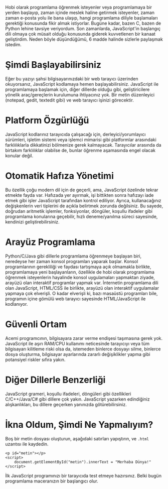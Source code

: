 <!--
.. date: 2019/07/03 23:50
.. description: 
.. slug: javascript-ile-baslamak-icin-6-neden
.. title: Programlamaya JavaScript ile Başlamak İçin 6 Neden
-->

Hobi olarak programlama öğrenmek isteyenler veya programlamaya bir yerden başlayıp, zaman içinde
meslek haline getirmek isteyenler, zaman zaman e-posta yolu ile bana ulaşıp, hangi programlama diliyle
başlamaları gerektiği konusunda fikir almak istiyorlar. Bugüne kadar, bazen C, bazen de Python lehine
tavsiye veriyordum. Son zamanlarda, JavaScript'in başlangıç dili olmaya çok müsait olduğu konusunda
giderek kuvvetlenen bir kanaat geliştirdim. Neden böyle düşündüğümü, 6 madde halinde sizlerle paylaşmak istedim.


Şimdi Başlayabilirsiniz
=========================

Eğer bu yazıyı şahsi bilgisayarınızdaki bir web tarayıcı üzerinden okuyorsanız, JavaScript
kodlamaya hemen başlayabilirsiniz. JavaScript ile programlamaya başlamak için, diğer dillerde
olduğu gibi, geliştiricilere yönelik araç/gereçlerin kurulumuna ihtiyacınız yok. Bir metin
düzenleyici (notepad, gedit, textedit gibi) ve web tarayıcı işinizi görecektir.

Platform Özgürlüğü
==================

JavaScript kodlarınız tarayıcıda çalışacağı için, derleyici/yorumlayıcı sürümleri,
işletim sistemi veya işlemci mimarisi
gibi platformlar arasındaki farklılıklarla dikkatinizi bölmenize gerek kalmayacak. Tarayıcılar
arasında da birtakım farklılıklar olabilse de, bunlar öğrenme aşamasında engel olacak konular değil.


Otomatik Hafıza Yönetimi
========================

Bu özellik çoğu modern dil için de geçerli, ama, JavaScript özelinde
tekrar etmekte fayda var. Hafızada yer ayırmak, işi bittikten sonra
hafızayı iade etmek gibi işler JavaScript tarafından kontrol ediliyor.
Ayrıca, kullanacağınız değişkenlerin veri tiplerini de açıkla belirtmek zorunda değilsiniz.
Bu sayede, doğrudan
aritmetik işlemler, fonksiyonlar, döngüler, koşullu ifadeler gibi programlama
konularına geçebilir, hızlı deneme/yanılma süreci sayesinde, kendinizi geliştirebilirsiniz.


Arayüz Programlama
==================

Python/C/Java gibi dillerle programlama öğrenmeye başlayan biri, neredeyse her zaman
konsol programları yaparak başlar. Konsol programlarının gerekliliği ve faydası
tartışmaya açık olmamakla birlikte, programlamaya yeni başlayanların, özellikle de
hobi olarak programlama öğrenmek isteyenlerin hayalinde konsol uygulamaları yapmaktan
ziyade, arayüzü olan interaktif programlar yapmak var. İnternetin programlama dili
olan JavaScript, HTML/CSS ile birlikte, arayüzü olan interaktif uygulamalar yapmaya
çok elverişli. O kadar elverişli ki, bazı masaüstü programları bile, programın içine
gömülü web tarayıcı sayesinde HTML/JavaScript ile kodlanıyor.

Güvenli Ortam
=============

Acemi programcının, bilgisayara zarar verme endişesi taşımasına gerek yok. JavaScript
ile aşırı RAM/CPU kullanımı neticesinde tarayıcıyı veya tüm bilgisayarı kilitleme
riski olsa da, istemeden binlerce dosyayı silme, binlerce dosya oluşturma, bilgisayar
ayarlarında zararlı değişiklikler yapma gibi potansiyel riskler sıfıra yakın.


Diğer Dillerle Benzerliği
=========================

JavaScript grameri, koşullu ifadeleri, döngüleri gibi özellikleri C/C++/Java/C#
gibi dillere çok yakın. JavaScript yazarken edindiğiniz alışkanlıkları, bu dillere
geçerken yanınızda götürebilirsiniz.

İkna Oldum, Şimdi Ne Yapmalıyım?
================================

Boş bir metin dosyası oluşturun, aşağıdaki satırları yapıştırın, ve `.html` uzantısı ile
kaydedin.

	<p id="metin"></p>
	<script>
		document.getElementById("metin").innerText = "Merhaba Dünya!"
	</script>

İlk JavaScript programınızı bir tarayıcıda test etmeye hazırsınız. Belki bugün
programlama maceranızın bir başlangıcı olur.